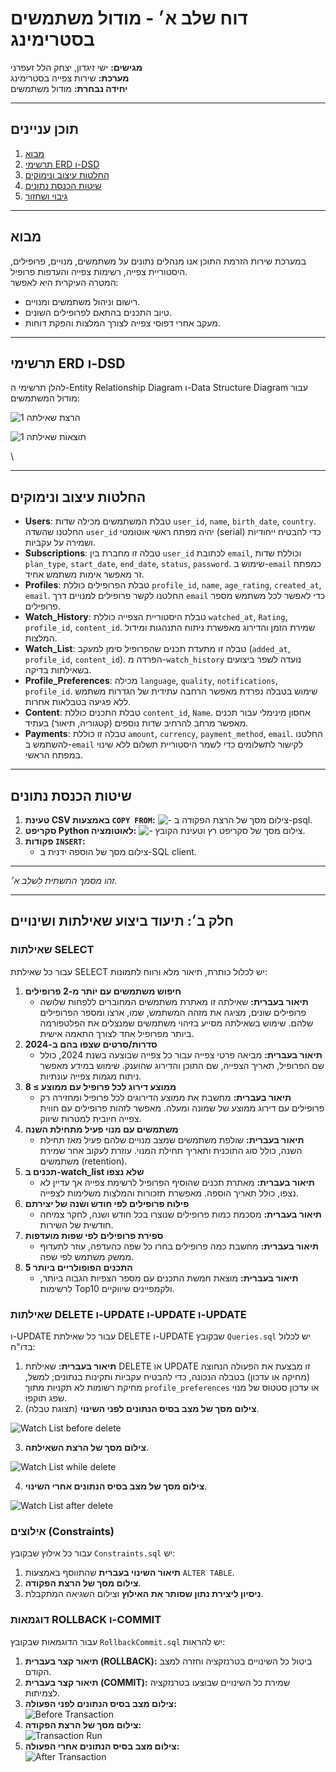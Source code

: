 # דוח שלב א׳ - מודול משתמשים בסטרימינג

**מגישים:** ישי זיגדון, יצחק הלל זעפרני\
**מערכת:** שירות צפייה בסטרימינג\
**יחידה נבחרת:** מודול משתמשים

---

## תוכן עניינים

1. [מבוא](#מבוא)
2. [תרשימי ERD ו-DSD](#תרשימי-erd-ו-dsd)
3. [החלטות עיצוב ונימוקים](#החלטות-עיצוב-ונימוקים)
4. [שיטות הכנסת נתונים](#שיטות-הכנסת-נתונים)
5. [גיבוי ושחזור](#גיבוי-ושחזור)

---

## מבוא

במערכת שירות הזרמת התוכן אנו מנהלים נתונים על משתמשים, מנויים, פרופילים, היסטוריית צפייה, רשימות צפייה והעדפות פרופיל.\
המטרה העיקרית היא לאפשר:

- רישום וניהול משתמשים ומנויים.
- טיוב התכנים בהתאם לפרופילים השונים.
- מעקב אחרי דפוסי צפייה לצורך המלצות והפקת דוחות.

---

## תרשימי ERD ו-DSD

להלן תרשימי ה-Entity Relationship Diagram ו-Data Structure Diagram עבור מודול המשתמשים:

![הרצת שאילתה 1](screenshots/DSD.png)

![תוצאות שאילתה 1](screenshots/ERD.png)

\


---

## החלטות עיצוב ונימוקים

- **Users**: טבלת המשתמשים מכילה שדות `user_id`, `name`, `birth_date`, `country`. החלטנו שהשדה `user_id` יהיה מפתח ראשי אוטומטי (serial) כדי להבטיח ייחודיות ושמירה על עקביות.
- **Subscriptions**: טבלה זו מחברת בין `user_id` לכתובת `email`, וכוללת שדות `plan_type`, `start_date`, `end_date`, `status`, `password`. שימוש ב-`email` כמפתח זר מאפשר אימות משתמש אחיד.
- **Profiles**: טבלת הפרופילים כוללת `profile_id`, `name`, `age_rating`, `created_at`, `email`. החלטנו לקשר פרופילים למנויים דרך `email` כדי לאפשר לכל משתמש מספר פרופילים.
- **Watch\_History**: טבלת היסטוריית הצפייה כוללת `watched_at`, `Rating`, `profile_id`, `content_id`. שמירת הזמן והדירוג מאפשרת ניתוח התנהגות ומידול המלצות.
- **Watch\_List**: טבלה זו מתעדת תכנים שהפרופיל סימן למעקב (`added_at`, `profile_id`, `content_id`). הפרדה מ-`watch_history` נועדה לשפר ביצועים בשאילתות בדיקה.
- **Profile\_Preferences**: מכילה `language`, `quality`, `notifications`, `profile_id`. שימוש בטבלה נפרדת מאפשר הרחבה עתידית של הגדרות משתמש ללא פגיעה בטבלאות אחרות.
- **Content**: טבלת התכנים כוללת `content_id`, `Name`. אחסון מינימלי עבור תכנים מאפשר מרחב להרחיב שדות נוספים (קטגוריה, תיאור) בעתיד.
- **Payments**: טבלה זו כוללת `amount`, `currency`, `payment_method`, `email`. החלטנו להשתמש ב-`email` לקישור לתשלומים כדי לשמר היסטוריית תשלום ללא שינוי במפתח הראשי.

---

## שיטות הכנסת נתונים

1. **טעינת CSV באמצעות ****`COPY FROM`****:**
![- צילום מסך של הרצת הפקודה ב-psql.](screenshots/Screenshot%202025-04-18%20090339.png)
2. **סקריפט Python לאוטומציה:**
   ![- צילום מסך של סקריפט רץ וטעינת הקובץ.](screenshots/Screenshot%202025-04-18%20093811.png)
3. **פקודות ****`INSERT`****:**
   - צילום מסך של הוספה ידנית ב-SQL client.

---

*זהו מסמך התשתית לשלב א׳.*

---

## חלק ב׳: תיעוד ביצוע שאילתות ושינויים

### שאילתות SELECT
עבור כל שאילתת SELECT יש לכלול כותרת, תיאור מלא ורווח לתמונות:

1. **חיפוש משתמשים עם יותר מ-2 פרופילים**  
   - **תיאור בעברית:** שאילתה זו מאתרת משתמשים המחוברים ללפחות שלושה פרופילים שונים, מציגה את מזהה המשתמש, שמו, ארצו ומספר הפרופילים שלהם. שימוש בשאילתה מסייע בזיהוי משתמשים שמנצלים את הפלטפורמה ביותר מפרופיל אחד לצורך התאמה אישית.  
2. **סדרות/סרטים שצפו בהם ב-2024**  
   - **תיאור בעברית:** מביאה פרטי צפייה עבור כל צפייה שבוצעה בשנת 2024, כולל שם הפרופיל, תאריך הצפייה, שם התוכן והדירוג שהוענק. שימוש במידע מאפשר ניתוח מגמות צפייה עונתיות.  
3. **ממוצע דירוג לכל פרופיל עם ממוצע ≥ 8**  
   - **תיאור בעברית:** מחשבת את ממוצע הדירוגים לכל פרופיל ומחזירה רק פרופילים עם דירוג ממוצע של שמונה ומעלה. מאפשר לזהות פרופילים עם חווית צפייה חיובית למטרות שיווק.  
4. **משתמשים עם מנוי פעיל מתחילת השנה**  
   - **תיאור בעברית:** שולפת משתמשים שמצב מנויים שלהם פעיל מאז תחילת השנה, כולל סוג התוכנית ותאריך תחילת המנוי. עוזרת לעקוב אחר שמירת משתמשים (retention).  
5. **תכנים ב-watch_list שלא נצפו**  
   - **תיאור בעברית:** מאתרת תכנים שהוסיף הפרופיל לרשימת צפייה אך עדיין לא נצפו, כולל תאריך הוספה. מאפשרת תזכורות והמלצות משלימות לצפייה.  
6. **פילוח פרופילים לפי חודש ושנה של יצירתם**  
   - **תיאור בעברית:** מסכמת כמות פרופילים שנוצרו בכל חודש ושנה, לחקר צמיחה חודשית של השירות.  
7. **ספירת פרופילים לפי שפות מועדפות**  
   - **תיאור בעברית:** מחשבת כמה פרופילים בחרו כל שפה כהעדפה, עוזר לתעדוף ממשק משתמש לפי שפה.  
8. **5 התכנים הפופולריים ביותר**  
   - **תיאור בעברית:** מוצאת חמשת התכנים עם מספר הצפיות הגבוה ביותר, לרשימות Top10 ולקמפיינים שיווקיים.  

### שאילתות DELETE ו-UPDATE ו-UPDATE ו-UPDATE

ו-UPDATE
עבור כל שאילתת DELETE ו-UPDATE שבקובץ `Queries.sql` יש לכלול בדו"ח:

1. **תיאור בעברית:** שאילתת DELETE או UPDATE זו מבצעת את הפעולה הנחוצה (מחיקה או עדכון) בטבלה הנכונה, כדי להבטיח עקביות ותקינות בנתונים; למשל, מחיקת רשומות לא תקניות מתוך `profile_preferences` או עדכון סטטוס של מנוי שפג תוקפו.
2. **צילום מסך של מצב בסיס הנתונים לפני השינוי** (תצוגת טבלה).


![Watch List before delete](screenshots/watchlist_before_del.png)

3. **צילום מסך של הרצת השאילתה**.

![Watch List while delete](screenshots/watchlist_while_del.png)

4. **צילום מסך של מצב בסיס הנתונים אחרי השינוי**.

![Watch List after delete](screenshots/watchlist_after_del.png)

### אילוצים (Constraints)

עבור כל אילוץ שבקובץ `Constraints.sql` יש:

1. **תיאור השינוי בעברית** שהתווסף באמצעות `ALTER TABLE`.
2. **צילום מסך של הרצת הפקודה**.
3. **ניסיון ליצירת נתון שסותר את האילוץ** וצילום השגיאה המתקבלת.

### דוגמאות ROLLBACK ו-COMMIT
עבור הדוגמאות שבקובץ `RollbackCommit.sql` יש להראות:
1. **תיאור קצר בעברית (ROLLBACK):** ביטול כל השינויים בטרנזקציה וחזרה למצב הקודם.
2. **תיאור קצר בעברית (COMMIT):** שמירת כל השינויים שבוצעו בטרנזקציה לצמיתות.
3. **צילום מצב בסיס הנתונים לפני הפעולה:**  
   ![Before Transaction](screenshots/tx_before.png)  
4. **צילום מסך של הרצת הפקודה:**  
   ![Transaction Run](screenshots/tx_run.png)  
5. **צילום מצב בסיס הנתונים אחרי הפעולה:**  
   ![After Transaction](screenshots/tx_after.png)

